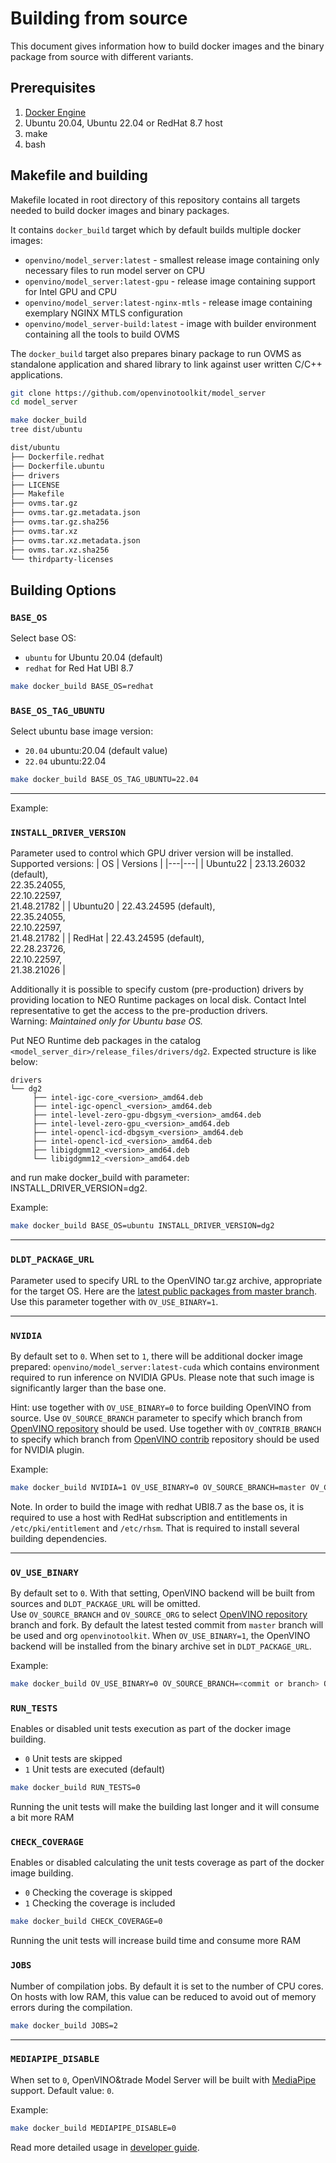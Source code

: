 # Building from source

This document gives information how to build docker images and the binary package from source with different variants.

## Prerequisites

1. [Docker Engine](https://docs.docker.com/engine/)
1. Ubuntu 20.04, Ubuntu 22.04 or RedHat 8.7 host
1. make
1. bash

## Makefile and building

Makefile located in root directory of this repository contains all targets needed to build docker images and binary packages.

It contains `docker_build` target which by default builds multiple docker images:
- `openvino/model_server:latest` - smallest release image containing only necessary files to run model server on CPU
- `openvino/model_server:latest-gpu` - release image containing support for Intel GPU and CPU
- `openvino/model_server:latest-nginx-mtls` - release image containing exemplary NGINX MTLS configuration
- `openvino/model_server-build:latest` - image with builder environment containing all the tools to build OVMS

The `docker_build` target also prepares binary package to run OVMS as standalone application and shared library to link against user written C/C++ applications.

```bash
git clone https://github.com/openvinotoolkit/model_server
cd model_server
```
```bash
make docker_build
tree dist/ubuntu
````

```bash
dist/ubuntu
├── Dockerfile.redhat
├── Dockerfile.ubuntu
├── drivers
├── LICENSE
├── Makefile
├── ovms.tar.gz
├── ovms.tar.gz.metadata.json
├── ovms.tar.gz.sha256
├── ovms.tar.xz
├── ovms.tar.xz.metadata.json
├── ovms.tar.xz.sha256
└── thirdparty-licenses
```

## Building Options

### `BASE_OS`

Select base OS:
- `ubuntu` for Ubuntu 20.04 (default)
- `redhat` for Red Hat UBI 8.7

```bash
make docker_build BASE_OS=redhat
```

### `BASE_OS_TAG_UBUNTU`

Select ubuntu base image version:
- `20.04` ubuntu:20.04 (default value)
- `22.04` ubuntu:22.04

```bash
make docker_build BASE_OS_TAG_UBUNTU=22.04
```

<hr />

Example:

### `INSTALL_DRIVER_VERSION`

Parameter used to control which GPU driver version will be installed. Supported versions:
| OS | Versions |
|---|---|
| Ubuntu22 | 23.13.26032 (default), <br />22.35.24055, <br />22.10.22597, <br />21.48.21782 |
| Ubuntu20 | 22.43.24595 (default), <br />22.35.24055, <br />22.10.22597, <br />21.48.21782 |
| RedHat | 22.43.24595 (default), <br />22.28.23726, <br />22.10.22597, <br />21.38.21026 |

Additionally it is possible to specify custom (pre-production) drivers by providing location to NEO Runtime packages on local disk. Contact Intel representative to get the access to the pre-production drivers.  
Warning: _Maintained only for Ubuntu base OS._

Put NEO Runtime deb packages in the catalog `<model_server_dir>/release_files/drivers/dg2`. Expected structure is like below:

```
drivers
└── dg2
     ├── intel-igc-core_<version>_amd64.deb
     ├── intel-igc-opencl_<version>_amd64.deb
     ├── intel-level-zero-gpu-dbgsym_<version>_amd64.deb
     ├── intel-level-zero-gpu_<version>_amd64.deb
     ├── intel-opencl-icd-dbgsym_<version>_amd64.deb
     ├── intel-opencl-icd_<version>_amd64.deb
     ├── libigdgmm12_<version>_amd64.deb
     └── libigdgmm12_<version>_amd64.deb
```
and run make docker_build with parameter: INSTALL_DRIVER_VERSION=dg2.

Example:
```bash
make docker_build BASE_OS=ubuntu INSTALL_DRIVER_VERSION=dg2
```

<hr />

### `DLDT_PACKAGE_URL`

Parameter used to specify URL to the OpenVINO tar.gz archive, appropriate for the target OS. Here are the [latest public packages from master branch](https://storage.openvinotoolkit.org/repositories/openvino/packages/master/).
Use this parameter together with `OV_USE_BINARY=1`.

<hr />

### `NVIDIA`

By default set to `0`. When set to `1`, there will be additional docker image prepared: `openvino/model_server:latest-cuda` which contains environment required to run inference on NVIDIA GPUs. Please note that such image is significantly larger than the base one.

Hint: use together with `OV_USE_BINARY=0` to force building OpenVINO from source. Use `OV_SOURCE_BRANCH` parameter to specify which branch from [OpenVINO repository](https://github.com/openvinotoolkit/openvino) should be used.
Use together with `OV_CONTRIB_BRANCH` to specify which branch from [OpenVINO contrib](https://github.com/openvinotoolkit/openvino_contrib) repository should be used for NVIDIA plugin.

Example:
```bash
make docker_build NVIDIA=1 OV_USE_BINARY=0 OV_SOURCE_BRANCH=master OV_CONTRIB_BRANCH=master
```

Note. In order to build the image with redhat UBI8.7 as the base os, it is required to use a host with RedHat subscription and entitlements in `/etc/pki/entitlement` and `/etc/rhsm`. 
That is required to install several building dependencies.

<hr />

### `OV_USE_BINARY`

By default set to `0`. With that setting, OpenVINO backend will be built from sources and `DLDT_PACKAGE_URL` will be omitted.  
Use `OV_SOURCE_BRANCH` and `OV_SOURCE_ORG` to select [OpenVINO repository](https://github.com/openvinotoolkit/openvino) branch and fork. By default the latest tested commit from `master` branch will be used and org `openvinotoolkit`.
When `OV_USE_BINARY=1`, the OpenVINO backend will be installed from the binary archive set in `DLDT_PACKAGE_URL`.

Example:
```bash
make docker_build OV_USE_BINARY=0 OV_SOURCE_BRANCH=<commit or branch> OV_SOURCE_ORG=<fork org>
```

### `RUN_TESTS`

Enables or disabled unit tests execution as part of the docker image building.
- `0` Unit tests are skipped
- `1` Unit tests are executed (default)

```bash
make docker_build RUN_TESTS=0
```

Running the unit tests will make the building last longer and it will consume a bit more RAM

### `CHECK_COVERAGE`

Enables or disabled calculating the unit tests coverage as part of the docker image building.
- `0` Checking the coverage is skipped
- `1` Checking the coverage is included

```bash
make docker_build CHECK_COVERAGE=0
```

Running the unit tests will increase build time and consume more RAM

### `JOBS`

Number of compilation jobs. By default it is set to the number of CPU cores. On hosts with low RAM, this value can be reduced to avoid out of memory errors during the compilation.

```bash
make docker_build JOBS=2
```
<hr />

### `MEDIAPIPE_DISABLE`

When set to `0`, OpenVINO&trade Model Server will be built with [MediaPipe](mediapipe.md) support. Default value: `0`.

Example:
```bash
make docker_build MEDIAPIPE_DISABLE=0
```

Read more detailed usage in [developer guide](https://github.com/openvinotoolkit/model_server/blob/main/docs/developer_guide.md).
